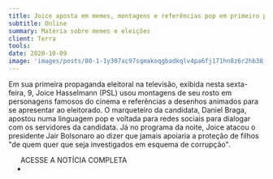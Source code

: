 ```yaml
---
title: Joice aposta em memes, montagens e referências pop em primeiro programa de TV
subtitle: Online
summary: Matéria sobre memes e eleições
client: Terra
tools: 
date: 2020-10-09
image: 'images/posts/80-1-1y307xc97sqmakoqgbadkqlv4pa6fj171hn8z6r2hb38.png'
---
```


Em sua primeira propaganda eleitoral na televisão, exibida nesta sexta-feira, 9, Joice Hasselmann (PSL) usou montagens de seu rosto em personagens famosos do cinema e referências a desenhos animados para se apresentar ao eleitorado. O marqueteiro da candidata, Daniel Braga, apostou numa linguagem pop e voltada para redes sociais para dialogar com os servidores da candidata. Já no programa da noite, Joice atacou o presidente Jair Bolsonaro ao dizer que jamais apoiaria a proteção de filhos "de quem quer que seja investigados em esquema de corrupção".

<div class="post__share"><ul class="share__list list-reset">ACESSE A NOTÍCIA COMPLETA<li class="share__item" style="margin-left: 10px"><a class="share__link share__facebook" style="background: #fa5657" href="https://www.terra.com.br/noticias/eleicoes/joice-aposta-em-memes-montagens-e-referencias-pop-em-primeiro-programa-de-tv,a65f64d5632fc7ca42181117c3d3e4cehtc2s7xn.html" title="Link" rel="nofollow"><i class="fa-solid fa-link"></i></a></li></ul></div>
<!-- <div class="gallery-box"><div class="gallery"><img src="/clipping/images/example-1.jpg" loading="lazy" alt="Project"><img src="/clipping/images/example-2.jpg" loading="lazy" alt="Project"></div><em>Gallery / <a href="https://www.freepik.com/" target="_blank">Freepic</a></em></div> -->